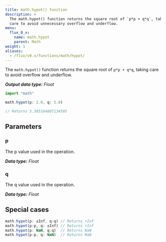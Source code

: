 ```yaml
---
title: math.hypot() function
description: >
  The math.hypot() function returns the square root of `p*p + q*q`, taking
  care to avoid unnecessary overflow and underflow.
menu:
  flux_0_x:
    name: math.hypot
    parent: Math
weight: 1
aliases:
  - /flux/v0.x/functions/math/hypot/
---
```


The `math.hypot()` function returns the square root  of `p*p + q*q`,
taking care to avoid overflow and underflow.

_**Output data type:** Float_

```js
import "math"

math.hypot(p: 2.0, q: 5.0)

// Returns 5.385164807134505
```

## Parameters

### p
The p value used in the operation.

_**Data type:** Float_

### q
The q value used in the operation.

_**Data type:** Float_

## Special cases
```js
math.hypot(p: ±Inf, q:q) // Returns +Inf
math.hypot(p:p, q: ±Inf) // Returns +Inf
math.hypot(p: NaN, q:q)  // Returns NaN
math.hypot(p:p, q: NaN)  // Returns NaN
```
